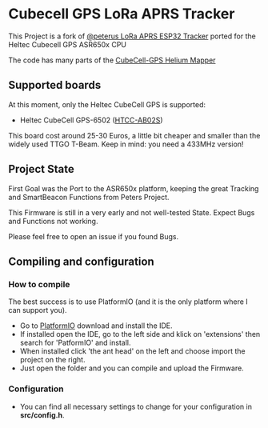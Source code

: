 # Cubecell GPS LoRa APRS Tracker

This Project is a fork of [@peterus LoRa APRS ESP32 Tracker](https://github.com/lora-aprs/LoRa_APRS_Tracker) ported for the Heltec Cubecell GPS ASR650x CPU

The code has many parts of the [CubeCell-GPS Helium Mapper](https://github.com/hkicko/CubeCell-GPS-Helium-Mapper)

## Supported boards

At this moment, only the Heltec CubeCell GPS is supported:

* Heltec CubeCell GPS-6502 ([HTCC-AB02S](https://heltec.org/project/htcc-ab02s/)) 

This board cost around 25-30 Euros, a little bit cheaper and smaller than the widely used TTGO T-Beam.
Keep in mind: you need a 433MHz version!

## Project State

First Goal was the Port to the ASR650x platform, keeping the great Tracking and SmartBeacon Functions from Peters Project.

This Firmware is still in a very early and not well-tested State.
Expect Bugs and Functions not working.

Please feel free to open an issue if you found Bugs.


## Compiling and configuration

### How to compile

The best success is to use PlatformIO (and it is the only platform where I can support you). 

* Go to [PlatformIO](https://platformio.org/) download and install the IDE. 
* If installed open the IDE, go to the left side and klick on 'extensions' then search for 'PatformIO' and install.
* When installed click 'the ant head' on the left and choose import the project on the right.
* Just open the folder and you can compile and upload the Firmware.

### Configuration

* You can find all necessary settings to change for your configuration in **src/config.h**.

